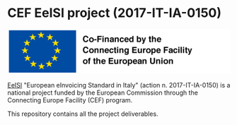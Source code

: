# CEF EeISI project (2017-IT-IA-0150)

![logo cofinanziato Unione Europea](cef-logo.png)

[EeISI](https://www.agid.gov.it/en/platforms/electronic-invoicing/cef-eeisi-project) "European eInvoicing Standard in Italy" (action n. 2017-IT-IA-0150) is a national project funded by the European Commission through the Connecting Europe Facility (CEF) program.

This repository contains all the project deliverables.